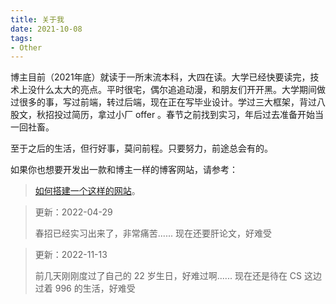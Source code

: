 ```yaml
---
title: 关于我
date: 2021-10-08
tags:
- Other
---
```


博主目前（2021年底）就读于一所末流本科，大四在读。大学已经快要读完，技术上没什么太大的亮点。平时很宅，偶尔追追动漫，和朋友们开开黑。大学期间做过很多的事，写过前端，转过后端，现在正在写毕业设计。学过三大框架，背过八股文，秋招投过简历，拿过小厂 offer 。春节之前找到实习，年后过去准备开始当一回社畜。

至于之后的生活，但行好事，莫问前程。只要努力，前途总会有的。

如果你也想要开发出一款和博主一样的博客网站，请参考：

> [如何搭建一个这样的网站](https://realBeBetter.github.io/docs/other)。

> 更新：2022-04-29
>
> 春招已经实习出来了，非常痛苦......
> 现在还要肝论文，好难受

> 更新：2022-11-13
>
> 前几天刚刚度过了自己的 22 岁生日，好难过啊......
> 现在还是待在 CS 这边过着 996 的生活，好难受
